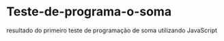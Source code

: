 # Teste-de-programa-o-soma
resultado do primeiro teste de programação de soma utilizando JavaScript 

